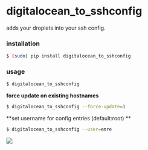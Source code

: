 digitalocean_to_sshconfig
=========================

adds your droplets into your ssh config.

### installation

```bash
$ (sudo) pip install digitalocean_to_sshconfig
```

### usage
```bash
$ digitalocean_to_sshconfig
```

**force update on existing hostnames**

```bash
$ digitalocean_to_sshconfig --force-update=1
```

**set username for config entries (default:root) **
```bash
$ digitalocean_to_sshconfig --user=emre
```

<img src="http://i.imgur.com/UB9qWU7.gif">


